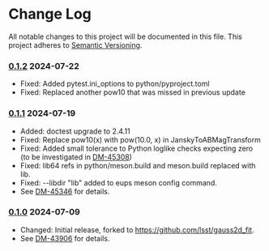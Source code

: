 # Change Log

All notable changes to this project will be documented in this file.
This project adheres to [Semantic Versioning](https://semver.org/).

### [0.1.2] 2024-07-22

* Fixed: Added pytest.ini_options to python/pyproject.toml
* Fixed: Replaced another pow10 that was missed in previous update

### [0.1.1] 2024-07-19

* Added: doctest upgrade to 2.4.11
* Fixed: Replace pow10(x) with pow(10.0, x) in JanskyToABMagTransform
* Fixed: Added small tolerance to Python loglike checks expecting zero (to be investigated in [DM-45308](https://rubinobs.atlassian.net/browse/DM-45308))
* Fixed: lib64 refs in python/meson.build and meson.build replaced with lib.
* Fixed: --libdir "lib" added to eups meson config command.
* See [DM-45346](https://rubinobs.atlassian.net/browse/DM-45346) for details.

### [0.1.0] 2024-07-09

* Changed: Initial release, forked to https://github.com/lsst/gauss2d_fit.
* See [DM-43906](https://rubinobs.atlassian.net/browse/DM-43906) for details. 

[0.1.2]: https://github.com/lsst-dm/gauss2d_fit/compare/0.1.1...0.1.2
[0.1.1]: https://github.com/lsst-dm/gauss2d_fit/compare/0.1.0...0.1.1
[0.1.0]: https://github.com/lsst-dm/gauss2d_fit/compare/a42ec007c...0.1.0

